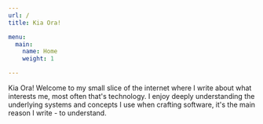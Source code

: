 ```yaml
---
url: /
title: Kia Ora!

menu:
  main:
    name: Home
    weight: 1

---
```


Kia Ora! Welcome to my small slice of the internet where I write about what interests me, most often that's technology. I enjoy deeply understanding the underlying systems and concepts I use when crafting software, it's the main reason I write - to understand.